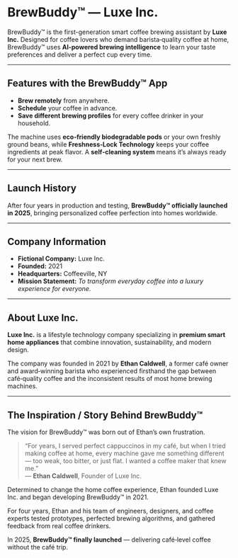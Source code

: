 <h1>BrewBuddy™ — Luxe Inc.</h1>

<p>
    BrewBuddy™ is the first-generation smart coffee brewing assistant by <strong>Luxe Inc.</strong>
    Designed for coffee lovers who demand barista‑quality coffee at home, BrewBuddy™ uses
    <strong>AI‑powered brewing intelligence</strong> to learn your taste preferences and deliver
    a perfect cup every time.
</p>

<hr>

<h2>Features with the BrewBuddy™ App</h2>
<ul>
    <li><strong>Brew remotely</strong> from anywhere.</li>
    <li><strong>Schedule</strong> your coffee in advance.</li>
    <li><strong>Save different brewing profiles</strong> for every coffee drinker in your household.</li>
</ul>

<p>
    The machine uses <strong>eco‑friendly biodegradable pods</strong> or your own freshly ground beans,
    while <strong>Freshness‑Lock Technology</strong> keeps your coffee ingredients at peak flavor.
    A <strong>self‑cleaning system</strong> means it’s always ready for your next brew.
</p>

<hr>

<h2>Launch History</h2>
<p>
    After four years in production and testing, <strong>BrewBuddy™ officially launched in 2025</strong>,
    bringing personalized coffee perfection into homes worldwide.
</p>

<hr>

<h2>Company Information</h2>
<ul>
    <li><strong>Fictional Company:</strong> Luxe Inc.</li>
    <li><strong>Founded:</strong> 2021</li>
    <li><strong>Headquarters:</strong> Coffeeville, NY</li>
    <li><strong>Mission Statement:</strong> <em>To transform everyday coffee into a luxury experience for everyone.</em></li>
</ul>

<hr>

<h2>About Luxe Inc.</h2>
<p>
    <strong>Luxe Inc.</strong> is a lifestyle technology company specializing in
    <strong>premium smart home appliances</strong> that combine innovation, sustainability,
    and modern design.
</p>
<p>
    The company was founded in 2021 by <strong>Ethan Caldwell</strong>, a former café owner
    and award‑winning barista who experienced firsthand the gap between café‑quality coffee
    and the inconsistent results of most home brewing machines.
</p>

<hr>

<h2>The Inspiration / Story Behind BrewBuddy™</h2>
<p>
    The vision for BrewBuddy™ was born out of Ethan’s own frustration.
</p>

<blockquote>
    “For years, I served perfect cappuccinos in my café, but when I tried making coffee at home,
    every machine gave me something different — too weak, too bitter, or just flat.
    I wanted a coffee maker that knew me.”<br>
    — <strong>Ethan Caldwell</strong>, Founder of Luxe Inc.
</blockquote>

<p>
    Determined to change the home coffee experience, Ethan founded Luxe Inc. and began developing
    BrewBuddy™ in 2021.
</p>
<p>
    For four years, Ethan and his team of engineers, designers, and coffee experts tested prototypes,
    perfected brewing algorithms, and gathered feedback from real coffee drinkers.
</p>
<p>
    In 2025, <strong>BrewBuddy™ finally launched</strong> — delivering café‑level coffee without the café trip.
</p>
